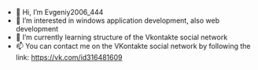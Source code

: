 - 👋 Hi, I’m Evgeniy2006_444
- 👀 I’m interested in windows application development, also web development
- 🌱 I’m currently learning structure of the Vkontakte social network
- 📫 You can contact me on the VKontakte social network by following the link: https://vk.com/id316481609

<!---
Roman8o2/Roman8o2 is a ✨ special ✨ repository because its `README.md` (this file) appears on your GitHub profile.
You can click the Preview link to take a look at your changes.
--->
